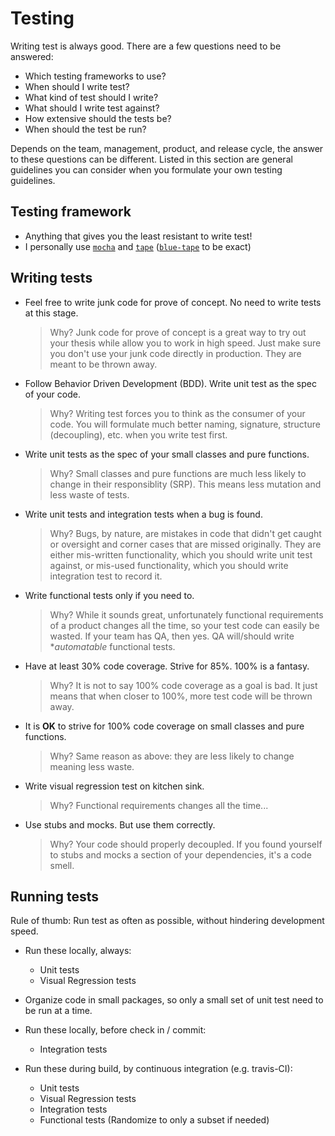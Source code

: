 # Testing

Writing test is always good.
There are a few questions need to be answered:

- Which testing frameworks to use?
- When should I write test?
- What kind of test should I write?
- What should I write test against?
- How extensive should the tests be?
- When should the test be run?

Depends on the team, management, product, and release cycle, the answer to these questions can be different.
Listed in this section are general guidelines you can consider when you formulate your own testing guidelines.

## Testing framework

- Anything that gives you the least resistant to write test!
- I personally use [`mocha`](https://www.npmjs.com/package/mocha) and [`tape`](https://www.npmjs.com/package/tape) ([`blue-tape`](https://www.npmjs.com/package/blue-tape) to be exact)

## Writing tests

- Feel free to write junk code for prove of concept. No need to write tests at this stage.

  > Why? Junk code for prove of concept is a great way to try out your thesis while allow you to work in high speed.
  > Just make sure you don't use your junk code directly in production.
  > They are meant to be thrown away.

- Follow Behavior Driven Development (BDD). Write unit test as the spec of your code.

  > Why? Writing test forces you to think as the consumer of your code.
  > You will formulate much better naming, signature, structure (decoupling), etc. when you write test first.

- Write unit tests as the spec of your small classes and pure functions.

  > Why? Small classes and pure functions are much less likely to change in their responsiblity (SRP).
  > This means less mutation and less waste of tests.

- Write unit tests and integration tests when a bug is found.

  > Why? Bugs, by nature, are mistakes in code that didn't get caught or oversight and corner cases that are missed originally.
  > They are either mis-written functionality, which you should write unit test against, or
  > mis-used functionality, which you should write integration test to record it.

- Write functional tests only if you need to.

  > Why? While it sounds great, unfortunately functional requirements of a product changes all the time, so your test code can easily be wasted.
  > If your team has QA, then yes. QA will/should write \*_automatable_ functional tests.

- Have at least 30% code coverage. Strive for 85%. 100% is a fantasy.

  > Why? It is not to say 100% code coverage as a goal is bad.
  > It just means that when closer to 100%, more test code will be thrown away.

- It is **OK** to strive for 100% code coverage on small classes and pure functions.

  > Why? Same reason as above: they are less likely to change meaning less waste.

- Write visual regression test on kitchen sink.

  > Why? Functional requirements changes all the time...

- Use stubs and mocks. But use them correctly.

  > Why? Your code should properly decoupled. If you found yourself to stubs and mocks a section of your dependencies, it's a code smell.

## Running tests

Rule of thumb: Run test as often as possible, without hindering development speed.

- Run these locally, always:
  - Unit tests
  - Visual Regression tests

- Organize code in small packages, so only a small set of unit test need to be run at a time.

- Run these locally, before check in / commit:
  - Integration tests

- Run these during build, by continuous integration (e.g. travis-CI):
  - Unit tests
  - Visual Regression tests
  - Integration tests
  - Functional tests (Randomize to only a subset if needed)

